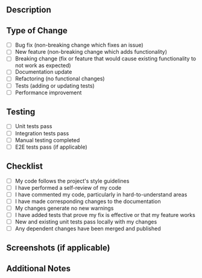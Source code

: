 ## Description

<!-- Provide a brief description of the changes in this PR -->

## Type of Change

<!-- Mark with an `x` all the checkboxes that apply -->

- [ ] Bug fix (non-breaking change which fixes an issue)
- [ ] New feature (non-breaking change which adds functionality)
- [ ] Breaking change (fix or feature that would cause existing functionality to not work as expected)
- [ ] Documentation update
- [ ] Refactoring (no functional changes)
- [ ] Tests (adding or updating tests)
- [ ] Performance improvement

## Testing

<!-- Describe the tests that you ran to verify your changes -->

- [ ] Unit tests pass
- [ ] Integration tests pass
- [ ] Manual testing completed
- [ ] E2E tests pass (if applicable)

## Checklist

<!-- Mark with an `x` all the checkboxes that apply -->

- [ ] My code follows the project's style guidelines
- [ ] I have performed a self-review of my code
- [ ] I have commented my code, particularly in hard-to-understand areas
- [ ] I have made corresponding changes to the documentation
- [ ] My changes generate no new warnings
- [ ] I have added tests that prove my fix is effective or that my feature works
- [ ] New and existing unit tests pass locally with my changes
- [ ] Any dependent changes have been merged and published

## Screenshots (if applicable)

<!-- Add screenshots to help explain your changes -->

## Additional Notes

<!-- Add any other context about the pull request here -->
